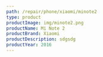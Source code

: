 ```yaml
---
path: /repair/phone/xiaomi/minote2
type: product
productImage: img/minote2.png
productName: Mi Note 2
productBrand: Xiaomi
productDescription: sdgsdg
productYear: 2016
---
```


